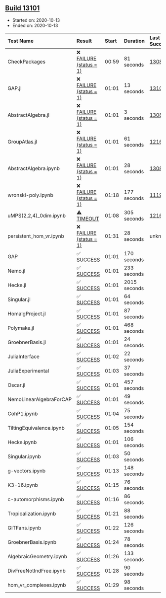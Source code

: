 ## [Build 13101](https://oscarci.mathematik.uni-kl.de/job/oscar/13101/)

* Started on: 2020-10-13
* Ended on: 2020-10-13

| Test Name    | Result | Start | Duration | Last Success | First Failure |
|:-------------|:-------|:------|:---------|:-------------|:--------------|
| CheckPackages | ❌ [FAILURE (status = 1)](https://oscarci.mathematik.uni-kl.de/job/oscar/13101/artifact/logs/build-13101/CheckPackages.log) | 00:59 | 81 seconds | [13085](https://oscarci.mathematik.uni-kl.de/job/oscar/13085/) | [13086](https://oscarci.mathematik.uni-kl.de/job/oscar/13086/) |
| GAP.jl | ❌ [FAILURE (status = 1)](https://oscarci.mathematik.uni-kl.de/job/oscar/13101/artifact/logs/build-13101/GAP.jl.log) | 01:01 | 13 seconds | [13100](https://oscarci.mathematik.uni-kl.de/job/oscar/13100/) | [13101](https://oscarci.mathematik.uni-kl.de/job/oscar/13101/) |
| AbstractAlgebra.jl | ❌ [FAILURE (status = 1)](https://oscarci.mathematik.uni-kl.de/job/oscar/13101/artifact/logs/build-13101/AbstractAlgebra.jl.log) | 01:01 | 3 seconds | [13085](https://oscarci.mathematik.uni-kl.de/job/oscar/13085/) | [13086](https://oscarci.mathematik.uni-kl.de/job/oscar/13086/) |
| GroupAtlas.jl | ❌ [FAILURE (status = 1)](https://oscarci.mathematik.uni-kl.de/job/oscar/13101/artifact/logs/build-13101/GroupAtlas.jl.log) | 01:01 | 61 seconds | [12167](https://oscarci.mathematik.uni-kl.de/job/oscar/12167/) | [12168](https://oscarci.mathematik.uni-kl.de/job/oscar/12168/) |
| AbstractAlgebra.ipynb | ❌ [FAILURE (status = 1)](https://oscarci.mathematik.uni-kl.de/job/oscar/13101/artifact/logs/build-13101/AbstractAlgebra.ipynb.log) | 01:01 | 28 seconds | [13085](https://oscarci.mathematik.uni-kl.de/job/oscar/13085/) | [13086](https://oscarci.mathematik.uni-kl.de/job/oscar/13086/) |
| wronski-poly.ipynb | ❌ [FAILURE (status = 1)](https://oscarci.mathematik.uni-kl.de/job/oscar/13101/artifact/logs/build-13101/wronski-poly.ipynb.log) | 01:18 | 177 seconds | [11192](https://oscarci.mathematik.uni-kl.de/job/oscar/11192/) | [11193](https://oscarci.mathematik.uni-kl.de/job/oscar/11193/) |
| uMPS(2,2,4)_0dim.ipynb | ⚠ [TIMEOUT](https://oscarci.mathematik.uni-kl.de/job/oscar/13101/artifact/logs/build-13101/uMPS-2-2-4-_0dim.ipynb.log) | 01:08 | 305 seconds | [12167](https://oscarci.mathematik.uni-kl.de/job/oscar/12167/) | [12168](https://oscarci.mathematik.uni-kl.de/job/oscar/12168/) |
| persistent_hom_vr.ipynb | ❌ [FAILURE (status = 1)](https://oscarci.mathematik.uni-kl.de/job/oscar/13101/artifact/logs/build-13101/persistent_hom_vr.ipynb.log) | 01:31 | 28 seconds | unknown | unknown |
| GAP | ✅ [SUCCESS](https://oscarci.mathematik.uni-kl.de/job/oscar/13101/artifact/logs/build-13101/GAP.log) | 01:01 | 170 seconds |  |  |
| Nemo.jl | ✅ [SUCCESS](https://oscarci.mathematik.uni-kl.de/job/oscar/13101/artifact/logs/build-13101/Nemo.jl.log) | 01:01 | 233 seconds |  |  |
| Hecke.jl | ✅ [SUCCESS](https://oscarci.mathematik.uni-kl.de/job/oscar/13101/artifact/logs/build-13101/Hecke.jl.log) | 01:01 | 2015 seconds |  |  |
| Singular.jl | ✅ [SUCCESS](https://oscarci.mathematik.uni-kl.de/job/oscar/13101/artifact/logs/build-13101/Singular.jl.log) | 01:01 | 64 seconds |  |  |
| HomalgProject.jl | ✅ [SUCCESS](https://oscarci.mathematik.uni-kl.de/job/oscar/13101/artifact/logs/build-13101/HomalgProject.jl.log) | 01:01 | 87 seconds |  |  |
| Polymake.jl | ✅ [SUCCESS](https://oscarci.mathematik.uni-kl.de/job/oscar/13101/artifact/logs/build-13101/Polymake.jl.log) | 01:01 | 468 seconds |  |  |
| GroebnerBasis.jl | ✅ [SUCCESS](https://oscarci.mathematik.uni-kl.de/job/oscar/13101/artifact/logs/build-13101/GroebnerBasis.jl.log) | 01:01 | 24 seconds |  |  |
| JuliaInterface | ✅ [SUCCESS](https://oscarci.mathematik.uni-kl.de/job/oscar/13101/artifact/logs/build-13101/JuliaInterface.log) | 01:02 | 22 seconds |  |  |
| JuliaExperimental | ✅ [SUCCESS](https://oscarci.mathematik.uni-kl.de/job/oscar/13101/artifact/logs/build-13101/JuliaExperimental.log) | 01:03 | 37 seconds |  |  |
| Oscar.jl | ✅ [SUCCESS](https://oscarci.mathematik.uni-kl.de/job/oscar/13101/artifact/logs/build-13101/Oscar.jl.log) | 01:01 | 457 seconds |  |  |
| NemoLinearAlgebraForCAP | ✅ [SUCCESS](https://oscarci.mathematik.uni-kl.de/job/oscar/13101/artifact/logs/build-13101/NemoLinearAlgebraForCAP.log) | 01:01 | 49 seconds |  |  |
| CohP1.ipynb | ✅ [SUCCESS](https://oscarci.mathematik.uni-kl.de/job/oscar/13101/artifact/logs/build-13101/CohP1.ipynb.log) | 01:04 | 75 seconds |  |  |
| TiltingEquivalence.ipynb | ✅ [SUCCESS](https://oscarci.mathematik.uni-kl.de/job/oscar/13101/artifact/logs/build-13101/TiltingEquivalence.ipynb.log) | 01:05 | 154 seconds |  |  |
| Hecke.ipynb | ✅ [SUCCESS](https://oscarci.mathematik.uni-kl.de/job/oscar/13101/artifact/logs/build-13101/Hecke.ipynb.log) | 01:01 | 106 seconds |  |  |
| Singular.ipynb | ✅ [SUCCESS](https://oscarci.mathematik.uni-kl.de/job/oscar/13101/artifact/logs/build-13101/Singular.ipynb.log) | 01:03 | 50 seconds |  |  |
| g-vectors.ipynb | ✅ [SUCCESS](https://oscarci.mathematik.uni-kl.de/job/oscar/13101/artifact/logs/build-13101/g-vectors.ipynb.log) | 01:13 | 148 seconds |  |  |
| K3-16.ipynb | ✅ [SUCCESS](https://oscarci.mathematik.uni-kl.de/job/oscar/13101/artifact/logs/build-13101/K3-16.ipynb.log) | 01:15 | 76 seconds |  |  |
| c-automorphisms.ipynb | ✅ [SUCCESS](https://oscarci.mathematik.uni-kl.de/job/oscar/13101/artifact/logs/build-13101/c-automorphisms.ipynb.log) | 01:16 | 86 seconds |  |  |
| Tropicalization.ipynb | ✅ [SUCCESS](https://oscarci.mathematik.uni-kl.de/job/oscar/13101/artifact/logs/build-13101/Tropicalization.ipynb.log) | 01:21 | 88 seconds |  |  |
| GITFans.ipynb | ✅ [SUCCESS](https://oscarci.mathematik.uni-kl.de/job/oscar/13101/artifact/logs/build-13101/GITFans.ipynb.log) | 01:22 | 126 seconds |  |  |
| GroebnerBasis.ipynb | ✅ [SUCCESS](https://oscarci.mathematik.uni-kl.de/job/oscar/13101/artifact/logs/build-13101/GroebnerBasis.ipynb.log) | 01:24 | 78 seconds |  |  |
| AlgebraicGeometry.ipynb | ✅ [SUCCESS](https://oscarci.mathematik.uni-kl.de/job/oscar/13101/artifact/logs/build-13101/AlgebraicGeometry.ipynb.log) | 01:26 | 133 seconds |  |  |
| DivFreeNotIndFree.ipynb | ✅ [SUCCESS](https://oscarci.mathematik.uni-kl.de/job/oscar/13101/artifact/logs/build-13101/DivFreeNotIndFree.ipynb.log) | 01:28 | 90 seconds |  |  |
| hom_vr_complexes.ipynb | ✅ [SUCCESS](https://oscarci.mathematik.uni-kl.de/job/oscar/13101/artifact/logs/build-13101/hom_vr_complexes.ipynb.log) | 01:29 | 98 seconds |  |  |
